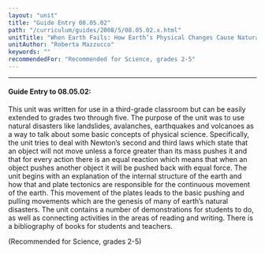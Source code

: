```yaml
---
layout: "unit"
title: "Guide Entry 08.05.02"
path: "/curriculum/guides/2008/5/08.05.02.x.html"
unitTitle: "When Earth Fails: How Earth’s Physical Changes Cause Natural Disasters"
unitAuthor: "Roberta Mazzucco"
keywords: ""
recommendedFor: "Recommended for Science, grades 2-5"
---
```

<body>
<hr/>
<h4>
Guide Entry to 08.05.02:
</h4>
<p>
This unit
<i>
</i>
was written for use in a third-grade classroom but can be easily extended to grades two through five. The purpose of the unit was to use natural disasters like landslides, avalanches, earthquakes and volcanoes as a way to talk about some basic concepts of physical science. Specifically, the unit tries to deal with Newton’s second and third laws which state that an object will not move unless a force greater than its mass pushes it and that for every action there is an equal reaction which means that when an object pushes another object it will be pushed back with equal force. The unit begins with an explanation of the internal structure of the earth and how that and plate tectonics are responsible for the continuous movement of the earth. This movement of the plates leads to the basic pushing and pulling movements which are the genesis of many of earth’s natural disasters. The unit contains a number of demonstrations for students to do, as well as connecting activities in the areas of reading and writing. There is a bibliography of books for students and teachers.
</p>
<p>
(Recommended for Science, grades 2-5)
</p>
</body>